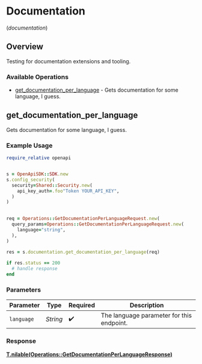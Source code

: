 # Documentation
(*documentation*)

## Overview

Testing for documentation extensions and tooling.

### Available Operations

* [get_documentation_per_language](#get_documentation_per_language) - Gets documentation for some language, I guess.

## get_documentation_per_language

Gets documentation for some language, I guess.

### Example Usage

```ruby
require_relative openapi


s = OpenApiSDK::SDK.new
s.config_security(
  security=Shared::Security.new(
    api_key_auth=.foo"Token YOUR_API_KEY",
  )
)

   
req = Operations::GetDocumentationPerLanguageRequest.new(
  query_params=Operations::GetDocumentationPerLanguageRequest.new(
    language="string",
  ),
)
    
res = s.documentation.get_documentation_per_language(req)

if res.status == 200
  # handle response
end

```

### Parameters

| Parameter                                 | Type                                      | Required                                  | Description                               |
| ----------------------------------------- | ----------------------------------------- | ----------------------------------------- | ----------------------------------------- |
| `language`                                | *String*                                  | :heavy_check_mark:                        | The language parameter for this endpoint. |


### Response

**[T.nilable(Operations::GetDocumentationPerLanguageResponse)](../../models/operations/getdocumentationperlanguageresponse.md)**

